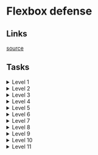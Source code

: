 # Flexbox defense

## Links
[source](http://www.flexboxdefense.com)

## Tasks

<details>
  <summary>Level 1</summary>

  #### Group-1
    justify-content: center;

</details>

<details>
  <summary>Level 2</summary>

  #### Group-1
    justify-content: flex-end;
  
  #### Group-2  
    justify-content: center;
  
  #### Group-3  
    justify-content: flex-end;

</details>

<details>
  <summary>Level 3</summary>

  #### Group-1
    justify-content: center;
  
  #### Group-2  
    justify-content: space-between;
  
</details>

<details>
  <summary>Level 4</summary>

  #### Group-1
    align-items: flex-end;
  
  #### Group-2  
    align-items: flex-end;
  
</details>

<details>
  <summary>Level 5</summary>

  #### Group-1
    align-items: flex-end;
    justify-content: space-around;
  
  #### Group-2
    justify-content: center;
  
  #### Group-2
    align-items: center;
    justify-content: center;
  
</details>

<details>
  <summary>Level 6</summary>

  #### Group-1
    align-items: center;
    justify-content: space-between;
  
</details>

<details>
  <summary>Level 7</summary>

  #### Group-1
    flex-direction: column;
  
  #### Group-2
    flex-direction: column;
  
</details>

<details>
  <summary>Level 8</summary>

  #### Group-1
    flex-direction: column;
  
  #### Group-2
    flex-direction: column;
    align-items: center;
  
</details>

<details>
  <summary>Level 9</summary>

  #### Group-1
    flex-direction: row-reverse;
    justify-content: space-around;
  
  #### Group-2
    flex-direction: row-reverse;
    justify-content: space-around;
    align-items: center;
  
</details>

<details>
  <summary>Level 10</summary>

  #### Group-1
    justify-content: space-around;
  
  #### Tower-1.2
    order: 1;
  
  #### Group-2
    justify-content: space-around;
  
  #### Tower-1.2
    order: -1;

</details>

<details>
  <summary>Level 11</summary>

  #### Group-1
    justify-content: space-between;
  
  #### Tower-1.3
    flex-self: flex-end;
  
</details>
